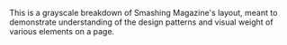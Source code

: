 This is a grayscale breakdown of Smashing Magazine's layout, meant to demonstrate understanding of the design patterns and visual weight of various elements on a page.
